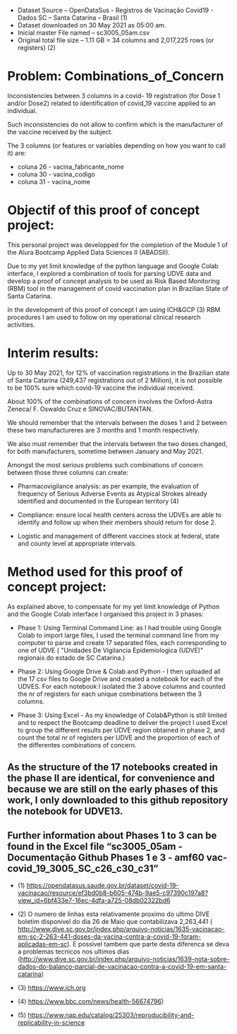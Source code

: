 * Dataset Source – OpenDataSus  - Registros de Vacinação Covid19 - Dados SC – Santa Catarina – Brasil (1)
* Dataset downloaded on 30 May 2021 as 05:00 am.
* Inicial master File named – sc3005_05am.csv
* Original total file size – 1.11 GB = 34 columns and 2,017,225 rows (or registers) (2)

# Problem: Combinations_of_Concern

Inconsistencies between 3 columns in a covid- 19 registration (for Dose 1 and/or Dose2) related to identification of covid_19 vaccine applied to an individual.

Such inconsistencies do not allow to confirm which is the manufacturer of the vaccine received by the subject. 

The 3 columns (or features or variables depending on how you want to call it) are:

* coluna 26 - vacina_fabricante_nome
* coluna 30 - vacina_codigo
* coluna 31 - vacina_nome

# Objectif of this proof of concept project: 

This personal project was developped for the completion of the Module 1 of the Alura Bootcamp Applied Data Sciences II (ABADSII). 

Due to my yet limit knowledge of the python language and Google Colab interface, I explored a combination of tools for parsing UDVE data and develop a proof of concept analysis to be used as Risk Based Monitoring (RBM) tool in the management of covid vaccination plan in Brazilian State of Santa Catarina. 

In the development of this proof of concept I am using ICH&GCP (3) RBM procedures I am used to follow on my operational clinical research activities.


# Interim results: 

Up to 30 May 2021, for 12% of vaccination registrations in the Brazilian state of Santa Catarina (249,437 registrations out of 2 Million), it is not possible to be 100% sure which covid-19 vaccine the individual received. 

About 100% of the combinations of concern involves the Oxford-Astra Zeneca/ F. Oswaldo Cruz e SINOVAC/BUTANTAN.

We should remember that the intervals between the doses 1 and 2 between these two manufactureres are 3 months and 1 month respectively. 

We also must remember that the intervals between the two doses changed, for both manufacturers, sometime between January and May 2021.

Amongst the most serious problems such combinations of concern between those three columns can create:

* Pharmacovigilance analysis: as per example, the evaluation of frequency of Serious Adverse Events as Atypical Strokes already identified and documented in the European territory (4)

* Compliance: ensure local health centers across the UDVEs are able to identify and follow up when their members should return for dose 2.

* Logistic and management of different vaccines stock at federal, state and county level at appropriate intervals.


# Method used for this proof of concept project:

As explained above, to compensate for my yet limit knowledge of Python and the Google Colab interface I organised this project in 3 phases:

* Phase 1: Using Terminal Command Line: as I had trouble using Google Colab to import large files, I used the terminal command line from my computer to parse and create 17 separated files, each corresponding to one of  UDVE ( "Unidades De Vigilancia Epidemiologica (UDVE)" regionais do estado de SC Catarina.)

* Phase 2: Using Google Drive & Colab and Python - I then uploaded all the 17 csv files to Google Drive and created a notebook for each of the UDVES. For each notebook I isolated the 3 above columns and counted the nr of registers for each unique combinations between the 3 columns.

* Phase 3: Using Excel - As my knowledge of Colab&Python is still limited and to respect the Bootcamp deadline to deliver the project I used Excel to group the different results per UDVE region obtained in phase 2, and count the total nr of registers per UDVE and the proportion of each of the differentes combinations of concern.

## As the structure of the 17 notebooks created in the phase II are identical, for convenience and because we are still on the early phases of this work, I only downloaded to this github repository the notebook for UDVE13.

## Further information about Phases 1 to 3 can be found in the Excel file “sc3005_05am - Documentação Github Phases 1 e 3 - amf60 vac-covid_19_3005_SC_c26_c30_c31”


* (1) https://opendatasus.saude.gov.br/dataset/covid-19-vacinacao/resource/ef3bd0b8-b605-474b-9ae5-c97390c197a8?view_id=6bf433e7-16ec-4dfa-a725-08db02322bd6

* (2) O numero de linhas esta relativamente proximo do ultimo DIVE boletim disponivel do dia 26 de Maio que contabilizava 2,263,441 ( http://www.dive.sc.gov.br/index.php/arquivo-noticias/1635-vacinacao-em-sc-2-263-441-doses-da-vacina-contra-a-covid-19-foram-aplicadas-em-sc). E possivel tambem que parte desta diferenca se deva a problemas tecnicos nos ultimos dias (http://www.dive.sc.gov.br/index.php/arquivo-noticias/1639-nota-sobre-dados-do-balanco-parcial-de-vacinacao-contra-a-covid-19-em-santa-catarina)

* (3) https://www.ich.org

* (4) https://www.bbc.com/news/health-56674796)

* (5) https://www.nap.edu/catalog/25303/reproducibility-and-replicability-in-science

